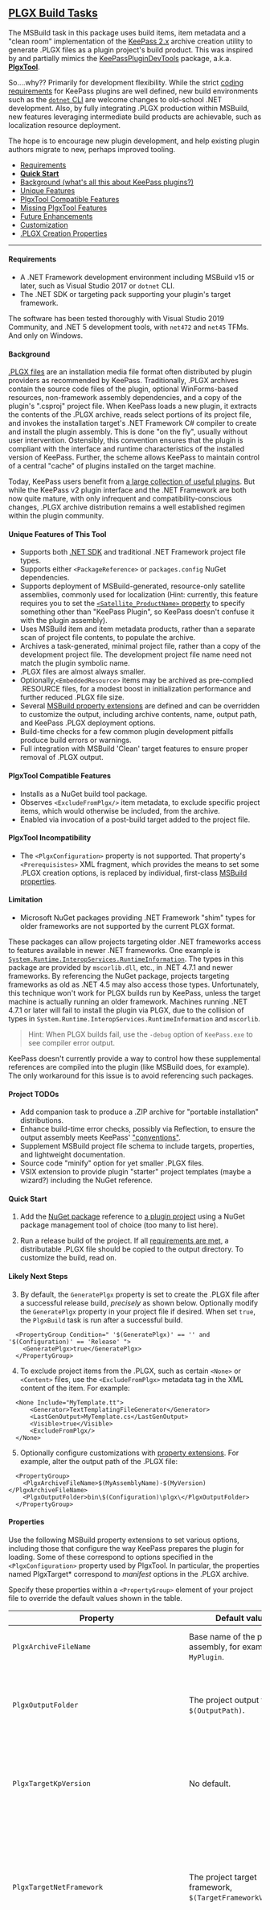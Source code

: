 
## [PLGX Build Tasks](https://www.nuget.org/packages/PlgxBuildTasks/)
The MSBuild task in this package uses build items, item metadata and a "clean room" implementation of the [KeePass 2.x](https://keepass.info) archive creation utility to generate .PLGX files as a plugin project's build product.  This was inspired by and partially mimics the [KeePassPluginDevTools](https://github.com/dlech/KeePassPluginDevTools) package, a.k.a. [**PlgxTool**](https://www.nuget.org/packages/PlgxTool).

So....why??  Primarily for development flexibility.  While the strict [coding requirements](https://keepass.info/help/v2_dev/plg_index.html) for KeePass plugins are well defined, new build environments such as the [`dotnet` CLI](https://docs.microsoft.com/en-us/dotnet/core/install/windows) are welcome changes to old-school .NET development. Also, by fully integrating .PLGX production within MSBuild, new features leveraging intermediate build products are achievable, such as localization resource deployment.

The hope is to encourage new plugin development, and help existing plugin authors migrate to new, perhaps improved tooling. 

* [Requirements](#requirements)
* [**Quick Start**](#quick-start)
* [Background (what's all this about KeePass plugins?)](#background)
* [Unique Features](#unique-features-of-this-tool)
* [PlgxTool Compatible Features](#plgxtool-compatible-features)
* [Missing PlgxTool Features](#plgxtool-incompatibility)
* [Future Enhancements](#project-todos)
* [Customization](#likely-next-steps)
* [.PLGX Creation Properties](#properties)

---

#### Requirements

* A .NET Framework development environment including MSBuild v15 or later, such as Visual Studio 2017 or `dotnet` CLI.
* The .NET SDK or targeting pack supporting your plugin's target framework.

The software has been tested thoroughly with Visual Studio 2019 Community, and .NET 5 development tools, with `net472` and `net45` TFMs.  And only on Windows. 

#### Background

[.PLGX files](https://keepass.info/help/v2_dev/plg_index.html#plgx) are an installation media file format often distributed by plugin providers as recommended by KeePass. Traditionally, .PLGX archives contain the source code files of the plugin, optional WinForms-based resources, non-framework assembly dependencies, and a copy of the plugin's ".csproj" project file.  When KeePass loads a new plugin, it extracts the contents of the .PLGX archive, reads select portions of its project file, and invokes the installation target's .NET Framework C# compiler to create and install the plugin assembly.  This is done "on the fly", usually without user intervention.  Ostensibly, this convention ensures that the plugin is compliant with the interface and runtime characteristics of the installed version of KeePass. Further, the scheme allows KeePass to maintain control of a central "cache" of plugins installed on the target machine. 

Today, KeePass users benefit from [a large collection of useful plugins](https://keepass.info/help/v2/plugins.html).  But while the KeePass v2 plugin interface and the .NET Framework are both now quite mature, with only infrequent and compatibility-conscious changes, .PLGX archive distribution remains a well established regimen within the plugin community.

#### Unique Features of This Tool

* Supports both [.NET SDK](https://docs.microsoft.com/en-us/dotnet/core/project-sdk/overview#project-files) and traditional .NET Framework project file types.
* Supports either `<PackageReference>` or `packages.config` NuGet dependencies.
* Supports deployment of MSBuild-generated, resource-only satellite assemblies, commonly used for localization (Hint: currently, this feature requires you to set the [`<Satellite_ProductName>` property](https://docs.microsoft.com/en-us/visualstudio/msbuild/common-msbuild-project-properties?view=vs-2019#list-of-common-properties-and-parameters) to specify something other than "KeePass Plugin", so KeePass doesn't confuse it with the plugin assembly).
* Uses MSBuild item and item metadata products, rather than a separate scan of project file contents, to populate the archive.
* Archives a task-generated, minimal project file, rather than a copy of the development project file. The development project file name need not match the plugin symbolic name.
* .PLGX files are almost always smaller.
* Optionally,`<EmbeddedResource>` items may be archived as pre-complied .RESOURCE files, for a modest boost in initialization performance and further reduced .PLGX file size.
* Several [MSBuild property extensions](#properties) are defined and can be overridden to customize the output, including archive contents, name, output path, and KeePass .PLGX deployment options.
* Build-time checks for a few common plugin development pitfalls produce build errors or warnings.
* Full integration with MSBuild 'Clean' target features to ensure proper removal of .PLGX output.

#### PlgxTool Compatible Features

* Installs as a NuGet build tool package.
* Observes `<ExcludeFromPlgx/>` item metadata, to exclude specific project items, which would otherwise be included, from the archive.
* Enabled via invocation of a post-build target added to the project file.

#### PlgxTool Incompatibility
* The `<PlgxConfiguration>` property is not supported. That property's `<Prerequisistes>` XML fragment, which provides the means to set some .PLGX creation options, is replaced by individual, first-class [MSBuild properties](#properties).

#### Limitation

* Microsoft NuGet packages providing .NET Framework "shim" types for older frameworks are not supported by the current PLGX format.

These packages can allow projects targeting older .NET frameworks access to features available in newer .NET frameworks. One example is [`System.Runtime.InteropServices.RuntimeInformation`](https://www.nuget.org/packages/System.Runtime.InteropServices.RuntimeInformation).  The types in this package are provided by `mscorlib.dll`, etc., in .NET 4.7.1 and newer frameworks.  By referencing the NuGet package, projects targeting frameworks as old as .NET 4.5 may also access those types.  Unfortunately, this technique won't work for PLGX builds run by KeePass, unless the target machine is actually running an older framework. Machines running .NET 4.7.1 or later will fail to install the plugin via PLGX, due to the collision of types in `System.Runtime.InteropServices.RuntimeInformation` and `mscorlib`. 

>Hint: When PLGX builds fail, use the `-debug` option of `KeePass.exe` to see compiler error output.

KeePass doesn't currently provide a way to control how these supplemental references are compiled into the plugin (like MSBuild does, for example). The only workaround for this issue is to avoid referencing such packages.

#### Project TODOs

* Add companion task to produce a .ZIP archive for "portable installation" distributions.
* Enhance build-time error checks, possibly via Reflection, to ensure the output assembly meets KeePass' ["conventions"](https://keepass.info/help/v2_dev/plg_index.html#conventions).
* Supplement MSBuild project file schema to include targets, properties, and lightweight documentation.
* Source code "minify" option for yet smaller .PLGX files.
* VSIX extension to provide plugin "starter" project templates (maybe a wizard?) including the NuGet reference.

#### Quick Start

1. Add the [NuGet package](https://www.nuget.org/packages/PlgxBuildTasks/) reference to [a plugin project](https://keepass.info/plugins.html#testplugin) using a NuGet package management tool of choice (too many to list here).

2. Run a release build of the project.  If all [requirements are met](#requirements), a distributable .PLGX file should be copied to the output directory.  To customize the build, read on.

#### Likely Next Steps

3. By default, the `GeneratePlgx` property is set to create the .PLGX file after a successful release build, *precisely* as shown below. Optionally modify the `GeneratePlgx` property in your project file if desired. When set `true`, the `PlgxBuild` task is run after a successful build.
```
  <PropertyGroup Condition=" '$(GeneratePlgx)' == '' and '$(Configuration)' == 'Release' ">
    <GeneratePlgx>true</GeneratePlgx>
  </PropertyGroup>
```

4. To exclude project items from the .PLGX, such as certain `<None>` or `<Content>` files, use the `<ExcludeFromPlgx>` metadata tag in the XML content of the item.  For example:
```
  <None Include="MyTemplate.tt">
      <Generator>TextTemplatingFileGenerator</Generator>
      <LastGenOutput>MyTemplate.cs</LastGenOutput>
      <Visible>true</Visible>
      <ExcludeFromPlgx/>
  </None>
```

5. Optionally configure customizations with [property extensions](#properties).  For example, alter the output path of the .PLGX file:
```
  <PropertyGroup>
    <PlgxArchiveFileName>$(MyAssemblyName)-$(MyVersion)</PlgxArchiveFileName>
    <PlgxOutputFolder>bin\$(Configuration)\plgx\</PlgxOutputFolder>
  </PropertyGroup>
```

#### Properties

Use the following MSBuild property extensions to set various options, including those that configure the way KeePass prepares the plugin for loading.  Some of these correspond to options specified in the `<PlgxConfiguration>` property used by PlgxTool. In particular, the properties named PlgxTarget* correspond to *manifest* options in the .PLGX archive.

Specify these properties within a `<PropertyGroup>` element of your project file to override the default values shown in the table.

| Property              | Default value                         | Description                |
|-----------------------|---------------------------------------|----------------------------|
| `PlgxArchiveFileName`   | Base name of the plugin assembly, for example `MyPlugin`.| The name of the output .PLGX file, specified as a base file name (without the .PLGX extension).|
| `PlgxOutputFolder`      | The project output folder, `$(OutputPath)`. | The directory where the output .PLGX file will be placed.  Must be specified as a partial path relative to the project file directory, e.g., "bin\\$(Configuration)\\plgx\\".|
| `PlgxTargetKpVersion`   | No default.                      | Optional. If specified, sets the `--plgx-prereq-kp` option to declare the "minimum" KeePass version supported by the plugin. KeePass only recognizes release numbers given in simple, dotted notation, e.g., "2.09".|
| `PlgxTargetNetFramework` | The project target framework, `$(TargetFrameworkVersion)`.   | Sets the `--plgx-prereq-net` option to declare the .NET Framework version requirements of the plugin. Valid values are dotted notation .NET Framework version numbers with no prefix. For example, "4.5" or "4.7.2". Set this property to an empty string to omit `--plgx-prereq-net` from the .PLGX manifest. |
| `PlgxTargetOs`          | `Windows`                        | Sets the `--plgx-prereq-os` option to declare the operating system required by the plugin. KeePass recognizes only two values: `Unix`, and `Windows`. Set this property to an empty string to omit `--plgx-prereq-os` from the .PLGX manifest. |
| `PlgxTargetPtrSize`     | No default.                      | Optional. If specified, sets the `--plgx-prereq-ptr` option to declare the pointer size (platform architecture) required by the plugin.  Valid values are `4` and `8`.|
| `PlgxUseCompiledResource` | `false`                               | If set `true`, .RESOURCE files created by MSBuild are archived, rather than the `<EmbeddedResource>` .RESX source files from which they derive. This improves initialization performance and usually reduces .PLGX file size. If `false`, .RESX source files are archived instead. **Recommended:** if set to `true`, use the default value of the `PlgxTargetNetFramework` property, to allow KeePass to determine if the target platform is compatible with the archived .RESOURCE files.|
| `PlgxReferencesArchivedFolderName` | `___PLGX_References`        | Defines the name of the folder within the .PLGX archive where "copied", non-framework assembly dependencies, if any, reside.|
| `PlgxSatelliteAssembliesArchivedFolderName`| `___PLGX_Satellites`| Defines the name of the folder within the .PLGX archive where resource-only satellite assemblies, if any, reside.|

